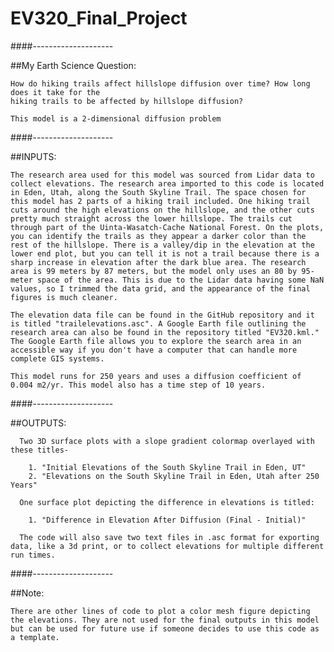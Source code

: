 # EV320_Final_Project

####--------------------

##My Earth Science Question:
    
    How do hiking trails affect hillslope diffusion over time? How long does it take for the 
    hiking trails to be affected by hillslope diffusion? 

    This model is a 2-dimensional diffusion problem

####--------------------

##INPUTS:
    
    The research area used for this model was sourced from Lidar data to collect elevations. The research area imported to this code is located in Eden, Utah, along the South Skyline Trail. The space chosen for this model has 2 parts of a hiking trail included. One hiking trail cuts around the high elevations on the hillslope, and the other cuts pretty much straight across the lower hillslope. The trails cut through part of the Uinta-Wasatch-Cache National Forest. On the plots, you can identify the trails as they appear a darker color than the rest of the hillslope. There is a valley/dip in the elevation at the lower end plot, but you can tell it is not a trail because there is a sharp increase in elevation after the dark blue area. The research area is 99 meters by 87 meters, but the model only uses an 80 by 95-meter space of the area. This is due to the Lidar data having some NaN values, so I trimmed the data grid, and the appearance of the final figures is much cleaner. 

    The elevation data file can be found in the GitHub repository and it is titled "trailelevations.asc". A Google Earth file outlining the research area can also be found in the repository titled "EV320.kml." The Google Earth file allows you to explore the search area in an accessible way if you don't have a computer that can handle more complete GIS systems. 

    This model runs for 250 years and uses a diffusion coefficient of 0.004 m2/yr. This model also has a time step of 10 years. 

####--------------------

##OUTPUTS: 
   
      Two 3D surface plots with a slope gradient colormap overlayed with these titles-
    
        1. "Initial Elevations of the South Skyline Trail in Eden, UT"
        2. "Elevations on the South Skyline Trail in Eden, Utah after 250 Years"
        
      One surface plot depicting the difference in elevations is titled:
        
        1. "Difference in Elevation After Diffusion (Final - Initial)"
    
      The code will also save two text files in .asc format for exporting data, like a 3d print, or to collect elevations for multiple different run times. 
####--------------------

##Note: 

    There are other lines of code to plot a color mesh figure depicting the elevations. They are not used for the final outputs in this model but can be used for future use if someone decides to use this code as a template. 
